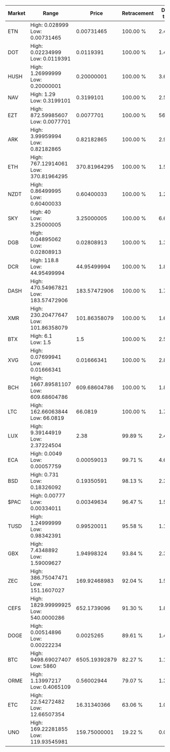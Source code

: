 | Market | Range | Price| Retracement | Doubles to 50% |
| --- | --- | --- | --- | --- |
| ETN | High: 0.028999<br />Low: 0.00731465 | 0.00731465 | 100.00 % | 2.48 |
| DOT | High: 0.02234999<br />Low: 0.0119391 | 0.0119391 | 100.00 % | 1.44 |
| HUSH | High: 1.26999999<br />Low: 0.20000001 | 0.20000001 | 100.00 % | 3.67 |
| NAV | High: 1.29<br />Low: 0.3199101 | 0.3199101 | 100.00 % | 2.52 |
| EZT | High: 872.59985607<br />Low: 0.0077701 | 0.0077701 | 100.00 % | 56,151.63 |
| ARK | High: 3.99959994<br />Low: 0.82182865 | 0.82182865 | 100.00 % | 2.93 |
| ETH | High: 767.12914061<br />Low: 370.81964295 | 370.81964295 | 100.00 % | 1.53 |
| NZDT | High: 0.86499995<br />Low: 0.60400033 | 0.60400033 | 100.00 % | 1.22 |
| SKY | High: 40<br />Low: 3.25000005 | 3.25000005 | 100.00 % | 6.65 |
| DGB | High: 0.04895062<br />Low: 0.02808913 | 0.02808913 | 100.00 % | 1.37 |
| DCR | High: 118.8<br />Low: 44.95499994 | 44.95499994 | 100.00 % | 1.82 |
| DASH | High: 470.54967821<br />Low: 183.57472906 | 183.57472906 | 100.00 % | 1.78 |
| XMR | High: 230.20477647<br />Low: 101.86358079 | 101.86358079 | 100.00 % | 1.63 |
| BTX | High: 6.1<br />Low: 1.5 | 1.5 | 100.00 % | 2.53 |
| XVG | High: 0.07699941<br />Low: 0.01666341 | 0.01666341 | 100.00 % | 2.81 |
| BCH | High: 1667.89581107<br />Low: 609.68604786 | 609.68604786 | 100.00 % | 1.87 |
| LTC | High: 162.66063844<br />Low: 66.0819 | 66.0819 | 100.00 % | 1.73 |
| LUX | High: 9.39144919<br />Low: 2.37224504 | 2.38 | 99.89 % | 2.47 |
| ECA | High: 0.0049<br />Low: 0.00057759 | 0.00059013 | 99.71 % | 4.64 |
| BSD | High: 0.731<br />Low: 0.18326092 | 0.19350591 | 98.13 % | 2.36 |
| $PAC | High: 0.00777<br />Low: 0.00334011 | 0.00349634 | 96.47 % | 1.59 |
| TUSD | High: 1.24999999<br />Low: 0.98342391 | 0.99520011 | 95.58 % | 1.12 |
| GBX | High: 7.4348892<br />Low: 1.59009627 | 1.94998324 | 93.84 % | 2.31 |
| ZEC | High: 386.75047471<br />Low: 151.1607027 | 169.92468983 | 92.04 % | 1.58 |
| CEFS | High: 1829.99999925<br />Low: 540.0000286 | 652.1739096 | 91.30 % | 1.82 |
| DOGE | High: 0.00514896<br />Low: 0.00222234 | 0.0025265 | 89.61 % | 1.46 |
| BTC | High: 9498.69027407<br />Low: 5860 | 6505.19392879 | 82.27 % | 1.18 |
| ORME | High: 1.13997217<br />Low: 0.4065109 | 0.56002944 | 79.07 % | 1.38 |
| ETC | High: 22.54272482<br />Low: 12.66507354 | 16.31340366 | 63.06 % | 1.08 |
| UNO | High: 169.22281855<br />Low: 119.93545981 | 159.75000001 | 19.22 % | 0.00 |

